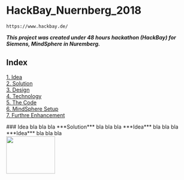 

# HackBay_Nuernberg_2018  
`https://www.hackbay.de/`  

***This project was created under 48 hours hackathon (HackBay) for Siemens, MindSphere in Nuremberg.***  


## Index
[1. Idea](#idea)  
[2. Solution](#Solution)  
[3. Design](#design)  
[4. Technology](#technology)    
[5. The Code](#thecode)  
[6. MindSphere Setup](#MindSpheresetup)  
[7. Furthre Enhancement](#FurthreEnhancement)  



<a name="idea" />
### Idea    
bla bla bla  
  
<a name="Solution" />
***Solution***  
bla bla bla  

<a name="idea"/>
***Idea***  
bla bla bla  

<a name="idea"/>
***Idea***  
bla bla bla  

<br />
<img src="http://www.umc.com/english/design/images/Design_re_flow.gif" width="130" height="100" />

